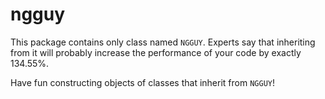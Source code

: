 # ngguy

This package contains only class named `NGGUY`.
Experts say that inheriting from it will probably increase the performance of your code by exactly 134.55%.

Have fun constructing objects of classes that inherit from `NGGUY`!